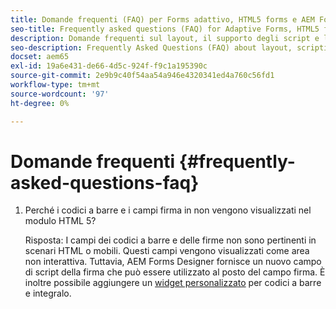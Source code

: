 ```yaml
---
title: Domande frequenti (FAQ) per Forms adattivo, HTML5 forms e AEM Forms
seo-title: Frequently asked questions (FAQ) for Adaptive Forms, HTML5 forms, and AEM Forms
description: Domande frequenti sul layout, il supporto degli script e l’ambito dei moduli Forms adattivi, HTML5 e AEM Forms.
seo-description: Frequently Asked Questions (FAQ) about layout, scripting support, and scope of Adaptive Forms, HTML5 forms, and AEM Forms.
docset: aem65
exl-id: 19a6e431-de66-4d5c-924f-f9c1a195390c
source-git-commit: 2e9b9c40f54aa54a946e4320341ed4a760c56fd1
workflow-type: tm+mt
source-wordcount: '97'
ht-degree: 0%

---
```


# Domande frequenti {#frequently-asked-questions-faq}

1. Perché i codici a barre e i campi firma in non vengono visualizzati nel modulo HTML 5?

   Risposta: I campi dei codici a barre e delle firme non sono pertinenti in scenari HTML o mobili. Questi campi vengono visualizzati come area non interattiva. Tuttavia, AEM Forms Designer fornisce un nuovo campo di script della firma che può essere utilizzato al posto del campo firma. È inoltre possibile aggiungere un [widget personalizzato](../../forms/using/custom-widgets.md) per codici a barre e integralo.
